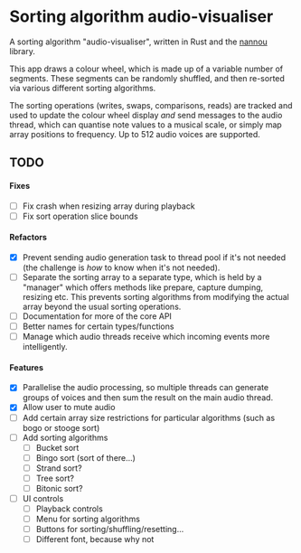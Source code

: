 # Sorting algorithm audio-visualiser

A sorting algorithm "audio-visualiser", written in Rust and the [nannou](https://github.com/nannou-org/nannou) library.

This app draws a colour wheel, which is made up of a variable number of segments. These segments can be randomly shuffled, and then re-sorted via various different sorting algorithms.

The sorting operations (writes, swaps, comparisons, reads) are tracked and used to update the colour wheel display *and* send messages to the audio thread, which can quantise note values to a musical scale, or simply map array positions to frequency. Up to 512 audio voices are supported.

## TODO

#### Fixes
- [ ] Fix crash when resizing array during playback
- [ ] Fix sort operation slice bounds

#### Refactors
- [x] Prevent sending audio generation task to thread pool if it's not needed (the challenge is *how* to know when it's not needed).
- [ ] Separate the sorting array to a separate type, which is held by a "manager" which offers methods like prepare, capture dumping, resizing etc. This prevents sorting algorithms from modifying the actual array beyond the usual sorting operations.
- [ ] Documentation for more of the core API
- [ ] Better names for certain types/functions
- [ ] Manage which audio threads receive which incoming events more intelligently.

#### Features
- [x] Parallelise the audio processing, so multiple threads can generate groups of voices and then sum the result on the main audio thread.
- [x] Allow user to mute audio
- [ ] Add certain array size restrictions for particular algorithms (such as bogo or stooge sort)
- [ ] Add sorting algorithms
    - [ ] Bucket sort
    - [ ] Bingo sort (sort of there...)
    - [ ] Strand sort?
    - [ ] Tree sort?
    - [ ] Bitonic sort?
- [ ] UI controls
    - [ ] Playback controls
    - [ ] Menu for sorting algorithms
    - [ ] Buttons for sorting/shuffling/resetting...
    - [ ] Different font, because why not
